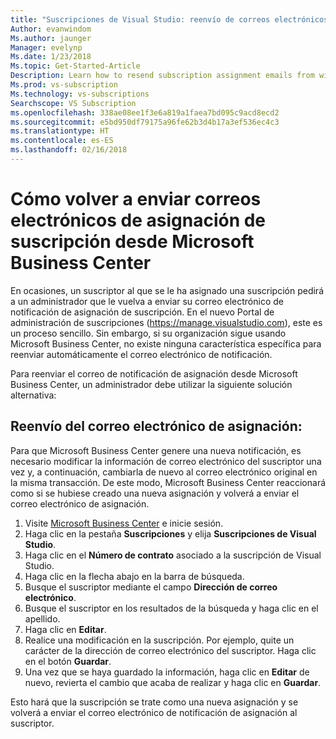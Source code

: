 ```yaml
---
title: "Suscripciones de Visual Studio: reenvío de correos electrónicos de asignación desde Microsoft Business Center"
Author: evanwindom
Ms.author: jaunger
Manager: evelynp
Ms.date: 1/23/2018
Ms.topic: Get-Started-Article
Description: Learn how to resend subscription assignment emails from within VLSC
Ms.prod: vs-subscription
Ms.technology: vs-subscriptions
Searchscope: VS Subscription
ms.openlocfilehash: 338ae08ee1f3e6a819a1faea7bd095c9acd8ecd2
ms.sourcegitcommit: e5bd950df79175a96fe62b3d4b17a3ef536ec4c3
ms.translationtype: HT
ms.contentlocale: es-ES
ms.lasthandoff: 02/16/2018
---
```

# <a name="how-to-resend-subscription-assignment-emails-from-within-volume-license-service-center-vlsc"></a>Cómo volver a enviar correos electrónicos de asignación de suscripción desde Microsoft Business Center

En ocasiones, un suscriptor al que se le ha asignado una suscripción pedirá a un administrador que le vuelva a enviar su correo electrónico de notificación de asignación de suscripción.  En el nuevo Portal de administración de suscripciones (https://manage.visualstudio.com), este es un proceso sencillo.  Sin embargo, si su organización sigue usando Microsoft Business Center, no existe ninguna característica específica para reenviar automáticamente el correo electrónico de notificación.  

Para reenviar el correo de notificación de asignación desde Microsoft Business Center, un administrador debe utilizar la siguiente solución alternativa:

## <a name="resending-the-assignment-email"></a>Reenvío del correo electrónico de asignación:

Para que Microsoft Business Center genere una nueva notificación, es necesario modificar la información de correo electrónico del suscriptor una vez y, a continuación, cambiarla de nuevo al correo electrónico original en la misma transacción. De este modo, Microsoft Business Center reaccionará como si se hubiese creado una nueva asignación y volverá a enviar el correo electrónico de asignación.

1.  Visite [Microsoft Business Center](https://www.microsoft.com/Licensing/servicecenter/default.aspx) e inicie sesión.
2.  Haga clic en la pestaña **Suscripciones** y elija **Suscripciones de Visual Studio**.
3.  Haga clic en el **Número de contrato** asociado a la suscripción de Visual Studio.
4.  Haga clic en la flecha abajo en la barra de búsqueda. 
5.  Busque el suscriptor mediante el campo **Dirección de correo electrónico**.
6.  Busque el suscriptor en los resultados de la búsqueda y haga clic en el apellido. 
7.  Haga clic en **Editar**.
8.  Realice una modificación en la suscripción. Por ejemplo, quite un carácter de la dirección de correo electrónico del suscriptor. Haga clic en el botón **Guardar**.
9.  Una vez que se haya guardado la información, haga clic en **Editar** de nuevo, revierta el cambio que acaba de realizar y haga clic en **Guardar**.  

Esto hará que la suscripción se trate como una nueva asignación y se volverá a enviar el correo electrónico de notificación de asignación al suscriptor.  